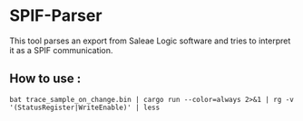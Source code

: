 # SPIF-Parser

This tool parses an export from Saleae Logic software and tries to interpret it as a SPIF communication.

## How to use :

`bat trace_sample_on_change.bin | cargo run --color=always 2>&1 | rg -v '(StatusRegister|WriteEnable)' | less`
